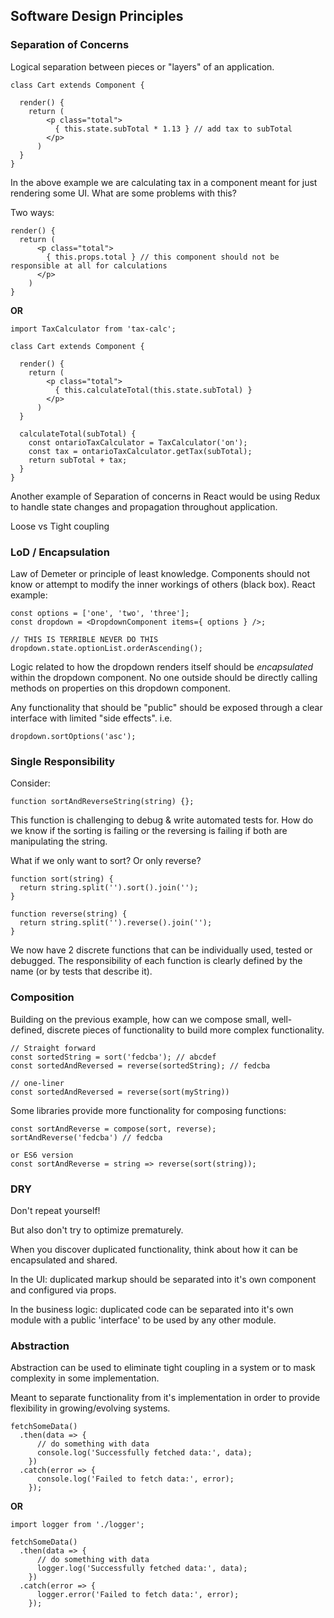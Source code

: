 ## Software Design Principles

### Separation of Concerns

Logical separation between pieces or "layers" of an application.
```(javascript)
class Cart extends Component {

  render() {
    return (
        <p class="total">
          { this.state.subTotal * 1.13 } // add tax to subTotal
        </p>
      )
  }
}
```
In the above example we are calculating tax in a component meant for just rendering some UI.
What are some problems with this?

Two ways:
```(javascript)
render() {
  return (
      <p class="total">
        { this.props.total } // this component should not be responsible at all for calculations
      </p>
    )
}
```
**OR**
```(javascript)
import TaxCalculator from 'tax-calc';

class Cart extends Component {

  render() {
    return (
        <p class="total">
          { this.calculateTotal(this.state.subTotal) }
        </p>
      )
  }

  calculateTotal(subTotal) {
    const ontarioTaxCalculator = TaxCalculator('on');
    const tax = ontarioTaxCalculator.getTax(subTotal);
    return subTotal + tax;
  }
}
```
Another example of Separation of concerns in React would be using Redux to handle state changes and propagation throughout application.

Loose vs Tight coupling

### LoD / Encapsulation

Law of Demeter or principle of least knowledge. Components should not know or attempt to modify the inner workings of others (black box).
React example:
```(javascript)
const options = ['one', 'two', 'three'];
const dropdown = <DropdownComponent items={ options } />;

// THIS IS TERRIBLE NEVER DO THIS
dropdown.state.optionList.orderAscending();
```
Logic related to how the dropdown renders itself should be *encapsulated* within the dropdown component.
No one outside should be directly calling methods on properties on this dropdown component.

Any functionality that should be "public" should be exposed through a clear interface with limited "side effects".
i.e.
```(javascript)
dropdown.sortOptions('asc');
```


### Single Responsibility

Consider:
```(javascript)
function sortAndReverseString(string) {};
```
This function is challenging to debug & write automated tests for. How do we know if the sorting is failing or the reversing is failing if both are manipulating the string.

What if we only want to sort? Or only reverse?
```(javascript)
function sort(string) {
  return string.split('').sort().join('');
}

function reverse(string) {
  return string.split('').reverse().join('');
}
```
We now have 2 discrete functions that can be individually used, tested or debugged.
The responsibility of each function is clearly defined by the name (or by tests that describe it).


### Composition

Building on the previous example, how can we compose small, well-defined, discrete pieces of functionality to build more complex functionality.

```(javascript)
// Straight forward
const sortedString = sort('fedcba'); // abcdef
const sortedAndReversed = reverse(sortedString); // fedcba

// one-liner
const sortedAndReversed = reverse(sort(myString))
```

Some libraries provide more functionality for composing functions:
```(javascript)
const sortAndReverse = compose(sort, reverse);
sortAndReverse('fedcba') // fedcba

or ES6 version
const sortAndReverse = string => reverse(sort(string));
```


### DRY

Don't repeat yourself!

But also don't try to optimize prematurely.

When you discover duplicated functionality, think about how it can be encapsulated and shared.

In the UI: duplicated markup should be separated into it's own component and configured via props.

In the business logic: duplicated code can be separated into it's own module with a public 'interface' to be used by any other module.


### Abstraction

Abstraction can be used to eliminate tight coupling in a system or to mask complexity in some implementation.

Meant to separate functionality from it's implementation in order to provide flexibility in growing/evolving systems.

```(javascript)
fetchSomeData()
  .then(data => {
      // do something with data
      console.log('Successfully fetched data:', data);
    })
  .catch(error => {
      console.log('Failed to fetch data:', error);
    });
```
**OR**
```(javascript)
import logger from './logger';

fetchSomeData()
  .then(data => {
      // do something with data
      logger.log('Successfully fetched data:', data);
    })
  .catch(error => {
      logger.error('Failed to fetch data:', error);
    });
```
